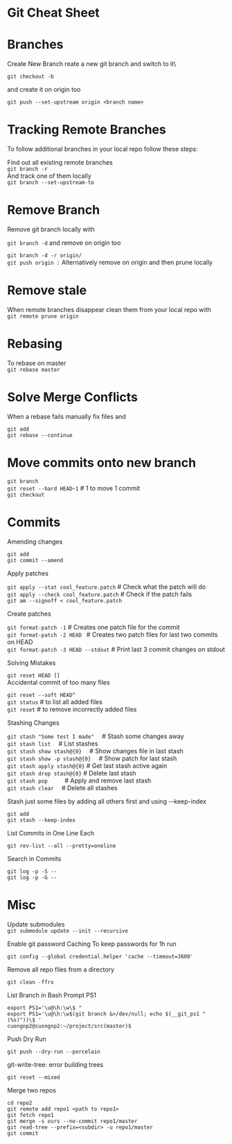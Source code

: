# Git Cheat Sheet  
# Branches
Create New Branch
reate a new git branch and switch to it\
    
```git checkout -b```

and create it on origin too  

```git push --set-upstream origin <branch name>```  

# Tracking Remote Branches
To follow additional branches in your local repo follow these steps:

Find out all existing remote branches</br>
```git branch -r```</br>
And track one of them locally</br>
```git branch --set-upstream-to```

# Remove Branch
Remove git branch locally with

```git branch -d```
and remove on origin too</br>

```git branch -d -r origin/``` </br>
```git push origin :```
Alternatively remove on origin and then prune locally</br>

# Remove stale
When remote branches disappear clean them from your local repo with</br>
```git remote prune origin```

# Rebasing
To rebase on master</br>
```git rebase master```

# Solve Merge Conflicts
When a rebase fails manually fix files and

```git add``` </br>
```git rebase --continue```

# Move commits onto new branch 

```git branch```    
```git reset --hard HEAD~1```    # 1 to move 1 commit   
```git checkout```    

# Commits

Amending changes

```git add```</br>
```git commit --amend```

Apply patches

```git apply --stat cool_feature.patch```    # Check what the patch will do   
```git apply --check cool_feature.patch```   # Check if the patch fails   
```git am --signoff < cool_feature.patch```   

Create patches

```git format-patch -1```     # Creates one patch file for the commit   
```git format-patch -2 HEAD ```          # Creates two patch files for last two commits on HEAD   
```git format-patch -3 HEAD --stdout```  # Print last 3 commit changes on stdout    

Solving Mistakes

```git reset HEAD []```   
Accidental commit of too many files

```git reset --soft HEAD^```    
```git status```      # to list all added files   
```git reset```   # to remove incorrectly added files   

Stashing Changes

```git stash "Some test I made"  ```  # Stash some changes away   
```git stash list  ```                # List stashes    
```git stash show stash@{0}  ```      # Show changes file in last stash   
```git stash show -p stash@{0}  ```   # Show patch for last stash   
```git stash apply stash@{0}```       # Get last stash active again   
```git stash drop stash@{0}```        # Delete last stash   
```git stash pop     ```              # Apply and remove last stash   
```git stash clear  ```               # Delete all stashes    

Stash just some files by adding all others first 
and using --keep-index

```git add ```    
```git stash --keep-index```

List Commits in One Line Each

```git rev-list --all --pretty=oneline```

Search in Commits

```git log -p -S -- ```</br>
```git log -p -G -- ```

# Misc

Update submodules   
```git submodule update --init --recursive```

Enable git password Caching
To keep passwords for 1h run

```git config --global credential.helper 'cache --timeout=3600'```

Remove all repo files from a directory

```git clean -ffrx```

List Branch in Bash Prompt PS1

```export PS1='\u@\h:\w\$ "```    
```export PS1='\u@\h:\w$(git branch &>/dev/null; echo $(__git_ps1 "(%s)"))\$ '```   
```cuongnp2@cuongnp2:~/project/src(master)$ ```   

Push Dry Run

```git push --dry-run --porcelain```

git-write-tree: error building trees

```git reset --mixed```

Merge two repos

```cd repo2```    
```git remote add repo1 <path to repo1>```    
```git fetch repo1```   
```git merge -s ours --no-commit repo1/master```    
```git read-tree --prefix=<subdir> -u repo1/master```   
```git commit```    
